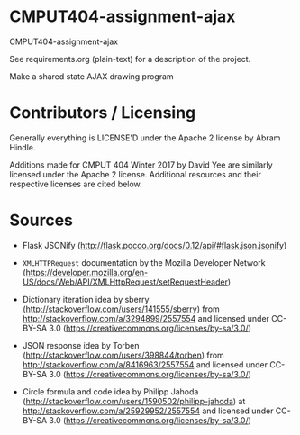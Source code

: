 CMPUT404-assignment-ajax
==============================

CMPUT404-assignment-ajax

See requirements.org (plain-text) for a description of the project.

Make a shared state AJAX drawing program

Contributors / Licensing
========================

Generally everything is LICENSE'D under the Apache 2 license by Abram Hindle.

Additions made for CMPUT 404 Winter 2017 by David Yee are similarly licensed 
under the Apache 2 license. Additional resources and their respective licenses
are cited below.

Sources
=======

* Flask JSONify (http://flask.pocoo.org/docs/0.12/api/#flask.json.jsonify)

* `XMLHTTPRequest` documentation by the Mozilla Developer Network
  (https://developer.mozilla.org/en-US/docs/Web/API/XMLHttpRequest/setRequestHeader)

* Dictionary iteration idea by
  sberry (http://stackoverflow.com/users/141555/sberry) from
  http://stackoverflow.com/a/3294899/2557554 and licensed under
  CC-BY-SA 3.0 (https://creativecommons.org/licenses/by-sa/3.0/)

* JSON response idea by
  Torben (http://stackoverflow.com/users/398844/torben) from
  http://stackoverflow.com/a/8416963/2557554 and licensed under
  CC-BY-SA 3.0 (https://creativecommons.org/licenses/by-sa/3.0/)

* Circle formula and code idea by
  Philipp Jahoda (http://stackoverflow.com/users/1590502/philipp-jahoda) at
  http://stackoverflow.com/a/25929952/2557554 and licensed under
  CC-BY-SA 3.0 (https://creativecommons.org/licenses/by-sa/3.0/)